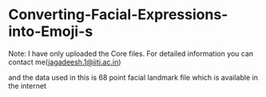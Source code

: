 # Converting-Facial-Expressions-into-Emoji-s
Note: I have only uploaded the Core files. For detailed information you can contact me(jagadeesh.1@iitj.ac.in)

and the data used in this is 68 point facial landmark file which is available in the internet
